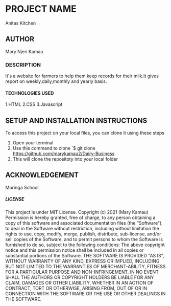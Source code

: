 # PROJECT NAME
Anitas Kitchen
##  AUTHOR
Mary Njeri Kamau
###  DESCRIPTION
It's a website for farmers to help them keep records for their milk.It gives report on weekly,daily,monthly and yearly basis.
####  TECHNOLOGIES USED
1.HTML
2.CSS
3.Javascript
## SETUP AND INSTALLATION INSTRUCTIONS
To access this project on your local files, you can clone it using these steps
1. Open your terminal
1. Use this command to clone `$ git clone https://github.com/marykamau2/Dairy-Business
1. This will clone the repositoty into your local folder
## ACKNOWLEDGEMENT
Moringa School
#####  LICENSE
This project is under MIT License.
Copyright (c) 2021 (Mary Kamau)
Permission is hereby granted, free of charge, to any person obtaining a copy
of this software and associated documentation files (the "Software"), to deal
in the Software without restriction, including without limitation the rights
to use, copy, modify, merge, publish, distribute, sub-license, and/or sell
copies of the Software, and to permit persons to whom the Software is
furnished to do so, subject to the following conditions:
The above copyright notice and this permission notice shall be included in all
copies or substantial portions of the Software.
THE SOFTWARE IS PROVIDED "AS IS", WITHOUT WARRANTY OF ANY KIND, EXPRESS OR
IMPLIED, INCLUDING BUT NOT LIMITED TO THE WARRANTIES OF MERCHANT-ABILITY,
FITNESS FOR A PARTICULAR PURPOSE AND NON-INFRINGEMENT. IN NO EVENT SHALL THE
AUTHORS OR COPYRIGHT HOLDERS BE LIABLE FOR ANY CLAIM, DAMAGES OR OTHER
LIABILITY, WHETHER IN AN ACTION OF CONTRACT, TORT OR OTHERWISE, ARISING FROM,
OUT OF OR IN CONNECTION WITH THE SOFTWARE OR THE USE OR OTHER DEALINGS IN THE
SOFTWARE. 